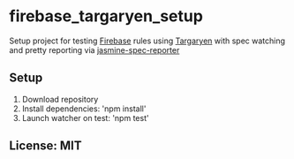 firebase_targaryen_setup
========================

Setup project for testing [Firebase](https://www.firebase.com/) rules using [Targaryen](https://github.com/goldibex/targaryen) with spec watching and pretty reporting via [jasmine-spec-reporter](https://github.com/bcaudan/jasmine-spec-reporter)

## Setup

1. Download repository
2. Install dependencies: 'npm install'
3. Launch watcher on test: 'npm test'

## License: MIT